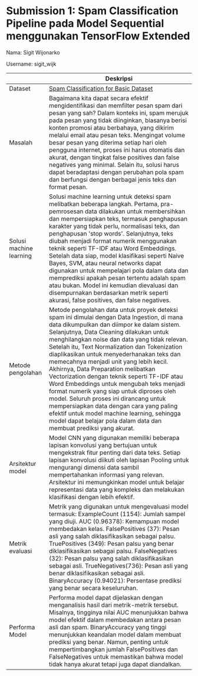# Submission 1: Spam Classification Pipeline pada Model Sequential menggunakan TensorFlow Extended

Nama: Sigit Wijonarko

Username: sigit_wijk

|                         | Deskripsi                                                                                                                                                                                                                                                                                                                                                                                                                                                                                                                                                                                                                                                                                                                                                              |
| ----------------------- | ---------------------------------------------------------------------------------------------------------------------------------------------------------------------------------------------------------------------------------------------------------------------------------------------------------------------------------------------------------------------------------------------------------------------------------------------------------------------------------------------------------------------------------------------------------------------------------------------------------------------------------------------------------------------------------------------------------------------------------------------------------------------- |
| Dataset                 | [Spam Classification for Basic Dataset](https://www.kaggle.com/datasets/chandramoulinaidu/spam-classification-for-basic-nlp)                                                                                                                                                                                                                                                                                                                                                                                                                                                                                                                                                                                                                                           |
| Masalah                 | Bagaimana kita dapat secara efektif mengidentifikasi dan memfilter pesan spam dari pesan yang sah? Dalam konteks ini, spam merujuk pada pesan yang tidak diinginkan, biasanya berisi konten promosi atau berbahaya, yang dikirim melalui email atau pesan teks. Mengingat volume besar pesan yang diterima setiap hari oleh pengguna internet, proses ini harus otomatis dan akurat, dengan tingkat false positives dan false negatives yang minimal. Selain itu, solusi harus dapat beradaptasi dengan perubahan pola spam dan berfungsi dengan berbagai jenis teks dan format pesan.                                                                                                                                                                                 |
| Solusi machine learning | Solusi machine learning untuk deteksi spam melibatkan beberapa langkah. Pertama, pra-pemrosesan data dilakukan untuk membersihkan dan mempersiapkan teks, termasuk penghapusan karakter yang tidak perlu, normalisasi teks, dan penghapusan 'stop words'. Selanjutnya, teks diubah menjadi format numerik menggunakan teknik seperti TF-IDF atau Word Embeddings. Setelah data siap, model klasifikasi seperti Naive Bayes, SVM, atau neural networks dapat digunakan untuk mempelajari pola dalam data dan memprediksi apakah pesan tertentu adalah spam atau bukan. Model ini kemudian dievaluasi dan disempurnakan berdasarkan metrik seperti akurasi, false positives, dan false negatives.                                                                        |
| Metode pengolahan       | Metode pengolahan data untuk proyek deteksi spam ini dimulai dengan Data Ingestion, di mana data dikumpulkan dan diimpor ke dalam sistem. Selanjutnya, Data Cleaning dilakukan untuk menghilangkan noise dan data yang tidak relevan. Setelah itu, Text Normalization dan Tokenization diaplikasikan untuk menyederhanakan teks dan memecahnya menjadi unit yang lebih kecil. Akhirnya, Data Preparation melibatkan Vectorization dengan teknik seperti TF-IDF atau Word Embeddings untuk mengubah teks menjadi format numerik yang siap untuk diproses oleh model. Seluruh proses ini dirancang untuk mempersiapkan data dengan cara yang paling efektif untuk model machine learning, sehingga model dapat belajar pola dalam data dan membuat prediksi yang akurat. |
| Arsitektur model        | Model CNN yang digunakan memiliki beberapa lapisan konvolusi yang bertujuan untuk mengekstrak fitur penting dari data teks. Setiap lapisan konvolusi diikuti oleh lapisan Pooling untuk mengurangi dimensi data sambil mempertahankan informasi yang relevan. Arsitektur ini memungkinkan model untuk belajar representasi data yang kompleks dan melakukan klasifikasi dengan lebih efektif.                                                                                                                                                                                                                                                                                                                                                                          |
| Metrik evaluasi         | Metrik yang digunakan untuk mengevaluasi model termasuk: ExampleCount (1154): Jumlah sampel yang diuji. AUC (0.96378): Kemampuan model membedakan kelas. FalsePositives (37): Pesan asli yang salah diklasifikasikan sebagai palsu. TruePositives (349): Pesan palsu yang benar diklasifikasikan sebagai palsu. FalseNegatives (32): Pesan palsu yang salah diklasifikasikan sebagai asli. TrueNegatives(736): Pesan asli yang benar diklasifikasikan sebagai asli. BinaryAccuracy (0.94021): Persentase prediksi yang benar secara keseluruhan.                                                                                                                                                                                                                       |
| Performa Model          | Performa model dapat dijelaskan dengan menganalisis hasil dari metrik-metrik tersebut. Misalnya, tingginya nilai AUC menunjukkan bahwa model efektif dalam membedakan antara pesan asli dan spam. BinaryAccuracy yang tinggi menunjukkan keandalan model dalam membuat prediksi yang benar. Namun, penting untuk mempertimbangkan jumlah FalsePositives dan FalseNegatives untuk memastikan bahwa model tidak hanya akurat tetapi juga dapat diandalkan.                                                                                                                                                                                                                                                                                                               |
